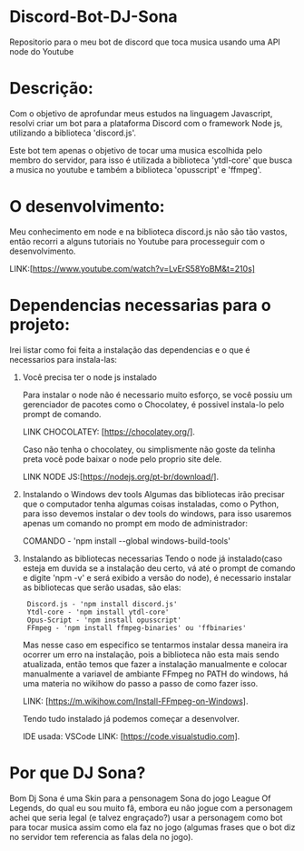 # Discord-Bot-DJ-Sona
 Repositorio para o meu bot de discord que toca musica usando uma API node do Youtube

 # Descrição:
 Com o objetivo de aprofundar meus estudos na linguagem Javascript, resolvi criar um bot para a plataforma Discord com o framework Node js, utilizando a biblioteca 'discord.js'.

 Este bot tem apenas o objetivo de tocar uma musica escolhida pelo membro do servidor, para isso é utilizada a biblioteca 'ytdl-core' que busca a musica no youtube e também a biblioteca 'opusscript' e 'ffmpeg'.

 # O desenvolvimento:
 Meu conhecimento em node e na biblioteca discord.js não são tão vastos, então recorri a alguns tutoriais no Youtube para processeguir com o desenvolvimento.

 LINK:[https://www.youtube.com/watch?v=LvErS58YoBM&t=210s]

 # Dependencias necessarias para o projeto:
 Irei listar como foi feita a instalação das dependencias e o que é necessarios para instala-las:

 1. Você precisa ter o node js instalado

    Para instalar o node não é necessario muito esforço, se você possiu um gerenciador de pacotes como o Chocolatey, é possivel instala-lo pelo prompt de comando.

    LINK CHOCOLATEY: [https://chocolatey.org/].

    Caso não tenha o chocolatey, ou simplismente não goste da telinha preta você pode baixar o node pelo proprio site dele.

    LINK NODE JS:[https://nodejs.org/pt-br/download/].

2. Instalando o Windows dev tools
    Algumas das bibliotecas irão precisar que o computador tenha algumas coisas instaladas, como o Python, para isso devemos instalar o dev tools do windows, para isso usaremos apenas um comando no prompt em modo de administrador:
    
    COMANDO - 'npm install --global windows-build-tools'


3. Instalando as bibliotecas necessarias
    Tendo o node já instalado(caso esteja em duvida se a instalação deu certo, vá até o prompt de comando e digite 'npm -v' e será exibido a versão do node), é necessario instalar as bibliotecas que serão usadas, são elas:

        Discord.js - 'npm install discord.js'
        Ytdl-core - 'npm install ytdl-core'
        Opus-Script - 'npm install opusscript'
        FFmpeg - 'npm install ffmpeg-binaries' ou 'ffbinaries'

    Mas nesse caso em especifico se tentarmos instalar dessa maneira ira ocorrer um erro na instalação, pois a biblioteca não esta mais sendo atualizada, então temos que fazer a instalação manualmente e colocar manualmente a variavel de ambiante FFmpeg no PATH do windows, há uma materia no wikihow do passo a passo de como fazer isso.

    LINK: [https://m.wikihow.com/Install-FFmpeg-on-Windows].

    Tendo tudo instalado já podemos começar a desenvolver.

    IDE usada:
    VSCode LINK: [https://code.visualstudio.com].

# Por que DJ Sona?
Bom Dj Sona é uma Skin para a pensonagem Sona do jogo League Of Legends, do qual eu sou muito fã, embora eu não jogue com a personagem achei que seria legal (e talvez engraçado?) usar a personagem como bot para tocar musica assim como ela faz no jogo (algumas frases que o bot diz no servidor tem referencia as falas dela no jogo).

